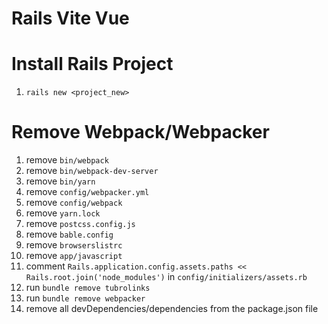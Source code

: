 # Rails Vite Vue

# Install Rails Project
1. `rails new <project_new>`

# Remove Webpack/Webpacker
1. remove `bin/webpack`
2. remove `bin/webpack-dev-server`
3. remove `bin/yarn`
4. remove `config/webpacker.yml`
5. remove `config/webpack`
6. remove `yarn.lock`
7. remove `postcss.config.js`
8. remove `bable.config`
9. remove `browserslistrc`
10. remove `app/javascript`
11. comment `Rails.application.config.assets.paths << Rails.root.join('node_modules')` in `config/initializers/assets.rb`
12. run `bundle remove tubrolinks`
13. run `bundle remove webpacker`
14. remove all devDependencies/dependencies from the package.json file
